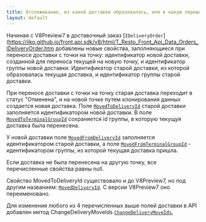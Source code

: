 ```yaml
---
title: Отслеживание, из какой доставки образовалась, или в какую перешла доставка при переносе на новую точку.
layout: default
---
```


Начиная с V8Preview7 в доставочный заказ [`IDeliveryOrder`](https://iiko.github.io/front.api.sdk/v8/html/T_Resto_Front_Api_Data_Orders_IDeliveryOrder.htm добавлены новые свойства, заполняющиеся при переносе доставки с точки на точку: идентификатор новой доставки, созданной для переноса текущей на новую точку, и идентификатор группы новой доставки. Идентификатор старой доставки, из которой образовалась текущая доставка, и идентификатор группы старой доставки.

При переносе доставки с точки на точку старая доставка переходит в статус "Отменена", и на новой точке путем клонирования данных создается новая доставка. Поле [`MovedToDeliveryId`](https://iiko.github.io/front.api.sdk/v8/html/P_Resto_Front_Api_Data_Orders_IDeliveryOrder_MovedToDeliveryId.htm) старой доставки заполняется идентификатором новой доставки. В поле [`MovedToTerminalGroupId`](https://iiko.github.io/front.api.sdk/v8/html/P_Resto_Front_Api_Data_Orders_IDeliveryOrder_MovedToTerminalGroupId.htm) сохраняется id группы, в которую текущуя доставка была перенесена.

У новой доставки поле [`MovedFromDeliveryId`](https://iiko.github.io/front.api.sdk/v8/html/P_Resto_Front_Api_Data_Orders_IDeliveryOrder_MovedFromDeliveryId.htm) заполняется идентификатором старой доставки, а поле [`MovedFromTerminalGroupId`](https://iiko.github.io/front.api.sdk/v8/html/P_Resto_Front_Api_Data_Orders_IDeliveryOrder_MovedFromTerminalGroupId.htm) - идентификатором группы, из которой текущая доставка пришла.

Если доставка не была перенесена на другую точку, все перечисленные свойства равны null.

Свойство MovedToDeliveryId существовало и до V8Preview7, но под другим названием: [`MovedDeliveryId`](https://iiko.github.io/front.api.sdk/v7/html/P_Resto_Front_Api_Data_Orders_IDeliveryOrder_MovedDeliveryId.htm). С версии V8Preview7 оно переименовано.

Для изменения любого из 4 перечисленных выше полей доставки в API добавлен метод ChangeDeliveryMoveIds [`ChangeDeliveryMoveIds`](https://iiko.github.io/front.api.sdk/v8/html/M_Resto_Front_Api_Editors_IEditSession_ChangeDeliveryMoveIds.htm),